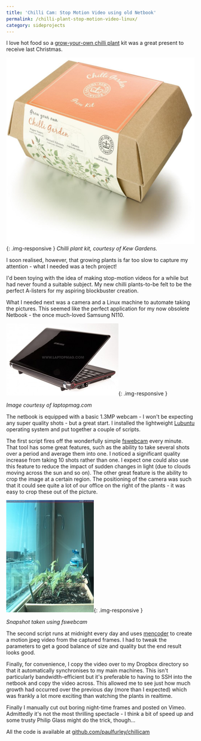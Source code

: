 ```yaml
---
title: 'Chilli Cam: Stop Motion Video using old Netbook'
permalink: /chilli-plant-stop-motion-video-linux/
category: sideprojects
---
```

I love hot food so a [grow-your-own chilli plant][1] kit was a great present to receive last Christmas.

![chilli plant kit I used to make a stop-motion video](/img/chilli-plant-kit.jpg){: .img-responsive }
*Chilli plant kit, courtesy of Kew Gardens.*

I soon realised, however, that growing plants is far too slow to capture my attention - what I needed was a tech project!

I'd been toying with the idea of making stop-motion videos for a while but had never found a suitable subject. My new chilli plants-to-be felt to be the perfect A-listers for my aspiring blockbuster creation.

What I needed next was a camera and a Linux machine to automate taking the pictures. This seemed like the perfect application for my now obsolete Netbook - the once much-loved Samsung N110.

![samsung 110 netbook](/img/samsung-n110-netbook.jpg){: .img-responsive }

*Image courtesy of laptopmag.com*

The netbook is equipped with a basic 1.3MP webcam - I won't be expecting any super quality shots - but a great start. I installed the lightweight <a title="Lubuntu operating system" href="http://www.lubuntu.net/" target="_blank">Lubuntu</a> operating system and put together a couple of scripts.

The first script fires off the wonderfully simple <a title="fswebcam" href="http://www.firestorm.cx/fswebcam/" target="_blank">fswebcam</a> every minute. That tool has some great features, such as the ability to take several shots over a period and average them into one. I noticed a significant quality increase from taking 10 shots rather than one. I expect one could also use this feature to reduce the impact of sudden changes in light (due to clouds moving across the sun and so on). The other great feature is the ability to crop the image at a certain region. The positioning of the camera was such that it could see quite a lot of our office on the right of the plants - it was easy to crop these out of the picture.

![fswebcam snapshot of chillicam](/img/chilli-cam-fswebcam.jpg){: .img-responsive }

*Snapshot taken using fswebcam*

The second script runs at midnight every day and uses [mencoder](https://en.wikipedia.org/wiki/MEncoder) to create a motion jpeg video from the captured frames. I had to tweak the parameters to get a good balance of size and quality but the end result looks good.

Finally, for convenience, I copy the video over to my Dropbox directory so that it automatically synchronises to my main machines. This isn't particularly bandwidth-efficient but it's preferable to having to SSH into the netbook and copy the video across. This allowed me to see just how much growth had occurred over the previous day (more than I expected) which was frankly a lot more exciting than watching the plants in realtime.

Finally I manually cut out boring night-time frames and posted on Vimeo. Admittedly it's not the most thrilling spectacle - I think a bit of speed up and some trusty Philip Glass might do the trick, though...



All the code is available at [github.com/paulfurley/chillicam](http://github.com/paulfurley/chillicam)

 [1]: http://shop.kew.org/kew-chilli-garden.html# "Kew Chilli Garden"
